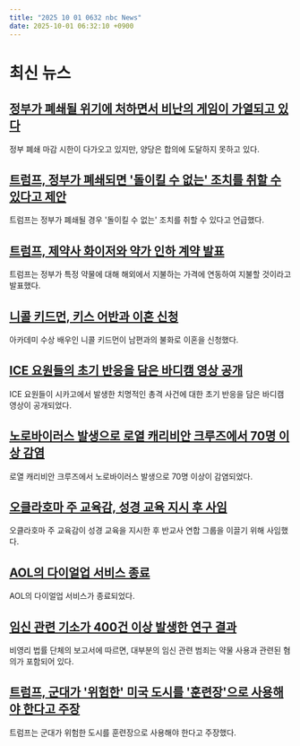 ```yaml
---
title: "2025 10 01 0632 nbc News"
date: 2025-10-01 06:32:10 +0900
---
```


# 최신 뉴스

## [정부가 폐쇄될 위기에 처하면서 비난의 게임이 가열되고 있다](https://www.nbcnews.com/politics/congress/government-shutdown-deadline-democrats-republicans-trump-blame-rcna234516)  
정부 폐쇄 마감 시한이 다가오고 있지만, 양당은 합의에 도달하지 못하고 있다.  

## [트럼프, 정부가 폐쇄되면 '돌이킬 수 없는' 조치를 취할 수 있다고 제안](https://www.nbcnews.com/now/video/trump-suggests-he-could-make-irreversible-cuts-if-the-government-shuts-down-248748101925)  
트럼프는 정부가 폐쇄될 경우 '돌이킬 수 없는' 조치를 취할 수 있다고 언급했다.  

## [트럼프, 제약사 화이저와 약가 인하 계약 발표](https://www.nbcnews.com/health/health-news/trump-announce-deal-pfizer-lower-drug-prices-rcna234679)  
트럼프는 정부가 특정 약물에 대해 해외에서 지불하는 가격에 연동하여 지불할 것이라고 발표했다.  

## [니콜 키드먼, 키스 어반과 이혼 신청](https://www.nbcnews.com/pop-culture/celebrity/nicole-kidman-keith-urban-split-rcna234575)  
아카데미 수상 배우인 니콜 키드먼이 남편과의 불화로 이혼을 신청했다.  

## [ICE 요원들의 초기 반응을 담은 바디캠 영상 공개](https://www.nbcnews.com/news/us-news/ice-fatal-shooting-chicago-bodycam-footage-villegas-gonzalez-rcna233484)  
ICE 요원들이 시카고에서 발생한 치명적인 총격 사건에 대한 초기 반응을 담은 바디캠 영상이 공개되었다.  

## [노로바이러스 발생으로 로열 캐리비안 크루즈에서 70명 이상 감염](https://www.nbcnews.com/news/us-news/norovirus-outbreak-royal-caribbean-cruise-sickens-70-people-rcna234694)  
로열 캐리비안 크루즈에서 노로바이러스 발생으로 70명 이상이 감염되었다.  

## [오클라호마 주 교육감, 성경 교육 지시 후 사임](https://www.nbcnews.com/politics/politics-news/oklahoma-state-superintendent-resigns-lead-teacher-group-going-destroy-rcna233651)  
오클라호마 주 교육감이 성경 교육을 지시한 후 반교사 연합 그룹을 이끌기 위해 사임했다.  

## [AOL의 다이얼업 서비스 종료](https://www.nbcnews.com/tech/tech-news/aol-dial-up-silenced-rcna234655)  
AOL의 다이얼업 서비스가 종료되었다.  

## [임신 관련 기소가 400건 이상 발생한 연구 결과](https://www.nbcnews.com/news/us-news/pregnancy-related-prosecutions-400-post-roe-wade-rcna233323)  
비영리 법률 단체의 보고서에 따르면, 대부분의 임신 관련 범죄는 약물 사용과 관련된 혐의가 포함되어 있다.  

## [트럼프, 군대가 '위험한' 미국 도시를 '훈련장'으로 사용해야 한다고 주장](https://www.nbcnews.com/politics/national-security/hegseth-presses-senior-officers-lethality-standards-politically-charge-rcna234645)  
트럼프는 군대가 위험한 도시를 훈련장으로 사용해야 한다고 주장했다.